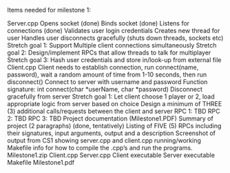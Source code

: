 Items needed for milestone 1:

Server.cpp
	Opens socket (done)
	Binds socket (done)
	Listens for connections (done)
	Validates user login credentials
	Creates new thread for user
	Handles user disconnects gracefully (shuts down threads, sockets etc)
	Stretch goal 1: Support Multiple client connections simultaneously 
	Stretch goal 2: Design/implement RPCs that allow threads to talk for multiplayer
	Stretch goal 3: Hash user credentials and store in/look-up from external file 
Client.cpp
	Client needs to establish connection, run connect(name, password), wait a random amount of time from 1-10 seconds, then run disconnect()
	Connect to server with username and password
		Function signature: int connect(char *userName, char *password)
	Disconnect gracefully from server
	Stretch goal 1: Let client choose 1 player or 2, load appropriate logic from server based on choice
Design a minimum of THREE (3) additional calls/requests between the client and server
	RPC 1: TBD
	RPC 2: TBD
	RPC 3: TBD
Project documentation (Milestone1.PDF)
	Summary of project (2 paragraphs) (done, tentatively)
	Listing of FIVE (5) RPCs including their signatures, input arguments, output and a description
	Screenshot of output from CS1 showing server.cpp and client.cpp running/working
	Makefile info for how to compile the .cpp’s and run the programs.
Milestone1.zip
	Client.cpp
	Server.cpp
	Client executable
	Server executable
	Makefile
	Milestone1.pdf